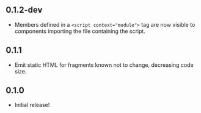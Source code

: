 ## 0.1.2-dev

- Members defined in a `<script context="module">` tag are now visible to
  components importing the file containing the script.

## 0.1.1

- Emit static HTML for fragments known not to change, decreasing code size.

## 0.1.0

- Initial release!
